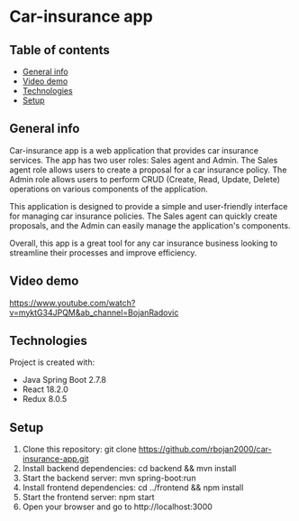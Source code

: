 # Car-insurance app

## Table of contents
* [General info](#general-info)
* [Video demo](#video-demo)
* [Technologies](#technologies)
* [Setup](#setup)



## General info
Car-insurance app is a web application that provides car insurance services. The app has two user roles: Sales agent and Admin. The Sales agent role allows users to create a proposal for a car insurance policy. The Admin role allows users to perform CRUD (Create, Read, Update, Delete) operations on various components of the application.

This application is designed to provide a simple and user-friendly interface for managing car insurance policies. The Sales agent can quickly create proposals, and the Admin can easily manage the application's components.

Overall, this app is a great tool for any car insurance business looking to streamline their processes and improve efficiency.


## Video demo
https://www.youtube.com/watch?v=myktG34JPQM&ab_channel=BojanRadovic


## Technologies
Project is created with:
* Java Spring Boot 2.7.8
* React 18.2.0
* Redux 8.0.5


## Setup
1. Clone this repository: git clone https://github.com/rbojan2000/car-insurance-app.git
2. Install backend dependencies: cd backend && mvn install
3. Start the backend server: mvn spring-boot:run
4. Install frontend dependencies: cd ../frontend && npm install
5. Start the frontend server: npm start
6. Open your browser and go to http://localhost:3000
